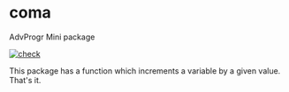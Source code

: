 # coma
AdvProgr Mini package

[![check](https://github.com/jukaje/coma/actions/workflows/r-cmd-check.yml/badge.svg)](https://github.com/jukaje/coma/actions/workflows/r-cmd-check.yml)

This package has a function which increments a variable by a given value. That's it.

